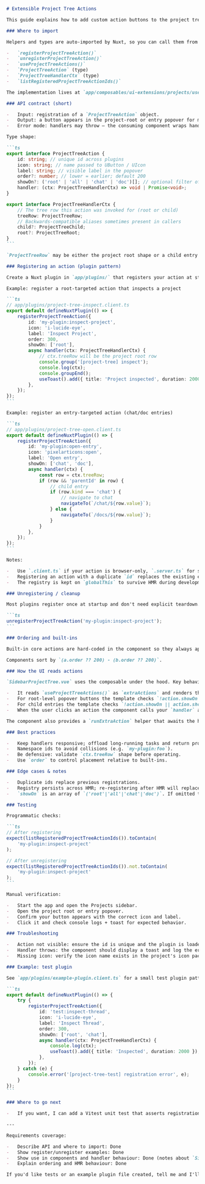 ````markdown
# Extensible Project Tree Actions

This guide explains how to add custom action buttons to the project tree (the popover shown for project roots and entries in the sidebar). It follows the same tone and plugin pattern used for the Message Actions guide.

### Where to import

Helpers and types are auto-imported by Nuxt, so you can call them from plugins or components without manual imports:

-   `registerProjectTreeAction()`
-   `unregisterProjectTreeAction()`
-   `useProjectTreeActions()`
-   `ProjectTreeAction` (type)
-   `ProjectTreeHandlerCtx` (type)
-   `listRegisteredProjectTreeActionIds()`

The implementation lives at `app/composables/ui-extensions/projects/useProjectTreeActions.ts` and is registered for auto-import via `app/composables/index.ts`.

### API contract (short)

-   Input: registration of a `ProjectTreeAction` object.
-   Output: a button appears in the project-root or entry popover for matching rows; the UI calls your `handler` with a `ProjectTreeHandlerCtx` describing the clicked row.
-   Error mode: handlers may throw — the consuming component wraps handlers, shows a toast on failure, and logs the error.

Type shape:

```ts
export interface ProjectTreeAction {
    id: string; // unique id across plugins
    icon: string; // name passed to UButton / UIcon
    label: string; // visible label in the popover
    order?: number; // lower = earlier; default 200
    showOn?: ('root' | 'all' | 'chat' | 'doc')[]; // optional filter of where to show
    handler: (ctx: ProjectTreeHandlerCtx) => void | Promise<void>;
}

export interface ProjectTreeHandlerCtx {
    // The tree row this action was invoked for (root or child)
    treeRow: ProjectTreeRow;
    // Backwards-compatible aliases sometimes present in callers
    child?: ProjectTreeChild;
    root?: ProjectTreeRoot;
}
```

`ProjectTreeRow` may be either the project root shape or a child entry shape; prefer `treeRow` in handlers.

### Registering an action (plugin pattern)

Create a Nuxt plugin in `app/plugins/` that registers your action at startup. Use `.client.ts` for browser-only actions.

Example: register a root-targeted action that inspects a project

```ts
// app/plugins/project-tree-inspect.client.ts
export default defineNuxtPlugin(() => {
    registerProjectTreeAction({
        id: 'my-plugin:inspect-project',
        icon: 'i-lucide-eye',
        label: 'Inspect Project',
        order: 300,
        showOn: ['root'],
        async handler(ctx: ProjectTreeHandlerCtx) {
            // ctx.treeRow will be the project root row
            console.group('[project-tree] inspect');
            console.log(ctx);
            console.groupEnd();
            useToast().add({ title: 'Project inspected', duration: 2000 });
        },
    });
});
```

Example: register an entry-targeted action (chat/doc entries)

```ts
// app/plugins/project-tree-open.client.ts
export default defineNuxtPlugin(() => {
    registerProjectTreeAction({
        id: 'my-plugin:open-entry',
        icon: 'pixelarticons:open',
        label: 'Open entry',
        showOn: ['chat', 'doc'],
        async handler(ctx) {
            const row = ctx.treeRow;
            if (row && 'parentId' in row) {
                // child entry
                if (row.kind === 'chat') {
                    // navigate to chat
                    navigateTo(`/chat/${row.value}`);
                } else {
                    navigateTo(`/docs/${row.value}`);
                }
            }
        },
    });
});
```

Notes:

-   Use `.client.ts` if your action is browser-only, `.server.ts` for server-only, or `.ts` for universal plugins.
-   Registering an action with a duplicate `id` replaces the existing entry.
-   The registry is kept on `globalThis` to survive HMR during development.

### Unregistering / cleanup

Most plugins register once at startup and don't need explicit teardown. If you need dynamic removal (for HMR or conditional modules), call:

```ts
unregisterProjectTreeAction('my-plugin:inspect-project');
```

### Ordering and built-ins

Built-in core actions are hard-coded in the component so they always appear; external actions should use `order >= 200` to appear after built-ins unless you intentionally want to appear earlier.

Components sort by `(a.order ?? 200) - (b.order ?? 200)`.

### How the UI reads actions

`SidebarProjectTree.vue` uses the composable under the hood. Key behaviors:

-   It reads `useProjectTreeActions()` as `extraActions` and renders them inside the entry/popover area.
-   For root-level popover buttons the template checks `!action.showOn || action.showOn.includes('root')`.
-   For child entries the template checks `!action.showOn || action.showOn.includes(item.kind as any)`.
-   When the user clicks an action the component calls your `handler` and wraps it in try/catch. On error it shows a toast "Action failed" and logs the error.

The component also provides a `runExtraAction` helper that awaits the handler and shows a toast on failure.

### Best practices

-   Keep handlers responsive; offload long-running tasks and return promptly.
-   Namespace ids to avoid collisions (e.g. `my-plugin:foo`).
-   Be defensive: validate `ctx.treeRow` shape before operating.
-   Use `order` to control placement relative to built-ins.

### Edge cases & notes

-   Duplicate ids replace previous registrations.
-   Registry persists across HMR; re-registering after HMR will replace the prior entry.
-   `showOn` is an array of `('root'|'all'|'chat'|'doc')`. If omitted the action is candidate for all locations (but templates still filter by logical checks).

### Testing

Programmatic checks:

```ts
// After registering
expect(listRegisteredProjectTreeActionIds()).toContain(
    'my-plugin:inspect-project'
);

// After unregistering
expect(listRegisteredProjectTreeActionIds()).not.toContain(
    'my-plugin:inspect-project'
);
```

Manual verification:

-   Start the app and open the Projects sidebar.
-   Open the project root or entry popover.
-   Confirm your button appears with the correct icon and label.
-   Click it and check console logs + toast for expected behavior.

### Troubleshooting

-   Action not visible: ensure the id is unique and the plugin is loaded (check `listRegisteredProjectTreeActionIds()`).
-   Handler throws: the component should display a toast and log the error — inspect console.
-   Missing icon: verify the icon name exists in the project's icon pack.

### Example: test plugin

See `app/plugins/example-plugin.client.ts` for a small test plugin pattern — the same approach applies for project tree actions. Example adapted:

```ts
export default defineNuxtPlugin(() => {
    try {
        registerProjectTreeAction({
            id: 'test:inspect-thread',
            icon: 'i-lucide-eye',
            label: 'Inspect Thread',
            order: 300,
            showOn: ['root', 'chat'],
            async handler(ctx: ProjectTreeHandlerCtx) {
                console.log(ctx);
                useToast().add({ title: 'Inspected', duration: 2000 });
            },
        });
    } catch (e) {
        console.error('[project-tree-test] registration error', e);
    }
});
```

### Where to go next

-   If you want, I can add a Vitest unit test that asserts registration/unregistration programmatically and a minimal example plugin under `app/plugins/examples/` for easy manual testing.

---

Requirements coverage:

-   Describe API and where to import: Done
-   Show register/unregister examples: Done
-   Show use in components and handler behaviour: Done (notes about `SidebarProjectTree.vue` checks and `runExtraAction` behavior)
-   Explain ordering and HMR behaviour: Done

If you'd like tests or an example plugin file created, tell me and I'll add them.
````
